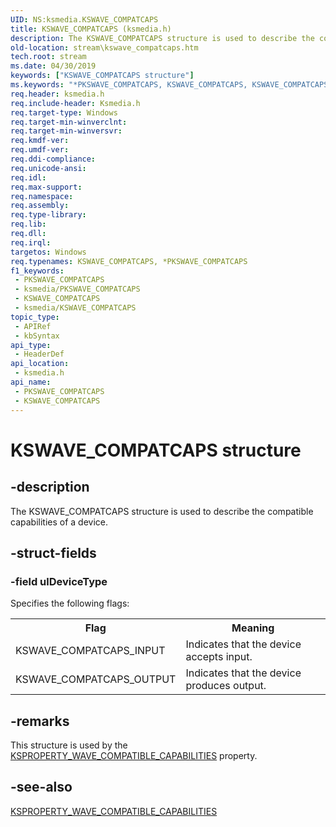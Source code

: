 ```yaml
---
UID: NS:ksmedia.KSWAVE_COMPATCAPS
title: KSWAVE_COMPATCAPS (ksmedia.h)
description: The KSWAVE_COMPATCAPS structure is used to describe the compatible capabilities of a device.
old-location: stream\kswave_compatcaps.htm
tech.root: stream
ms.date: 04/30/2019
keywords: ["KSWAVE_COMPATCAPS structure"]
ms.keywords: "*PKSWAVE_COMPATCAPS, KSWAVE_COMPATCAPS, KSWAVE_COMPATCAPS structure [Streaming Media Devices], PKSWAVE_COMPATCAPS, PKSWAVE_COMPATCAPS structure pointer [Streaming Media Devices], dvdref_496e945d-fb6d-47da-8668-4cb8f1b265e6.xml, ksmedia/KSWAVE_COMPATCAPS, ksmedia/PKSWAVE_COMPATCAPS, stream.kswave_compatcaps"
req.header: ksmedia.h
req.include-header: Ksmedia.h
req.target-type: Windows
req.target-min-winverclnt: 
req.target-min-winversvr: 
req.kmdf-ver: 
req.umdf-ver: 
req.ddi-compliance: 
req.unicode-ansi: 
req.idl: 
req.max-support: 
req.namespace: 
req.assembly: 
req.type-library: 
req.lib: 
req.dll: 
req.irql: 
targetos: Windows
req.typenames: KSWAVE_COMPATCAPS, *PKSWAVE_COMPATCAPS
f1_keywords:
 - PKSWAVE_COMPATCAPS
 - ksmedia/PKSWAVE_COMPATCAPS
 - KSWAVE_COMPATCAPS
 - ksmedia/KSWAVE_COMPATCAPS
topic_type:
 - APIRef
 - kbSyntax
api_type:
 - HeaderDef
api_location:
 - ksmedia.h
api_name:
 - PKSWAVE_COMPATCAPS
 - KSWAVE_COMPATCAPS
---
```


# KSWAVE_COMPATCAPS structure


## -description

The KSWAVE_COMPATCAPS structure is used to describe the compatible capabilities of a device.

## -struct-fields

### -field ulDeviceType

Specifies the following flags:

<table>
<tr>
<th>Flag</th>
<th>Meaning</th>
</tr>
<tr>
<td>
KSWAVE_COMPATCAPS_INPUT

</td>
<td>
Indicates that the device accepts input.

</td>
</tr>
<tr>
<td>
KSWAVE_COMPATCAPS_OUTPUT

</td>
<td>
Indicates that the device produces output.

</td>
</tr>
</table>

## -remarks

This structure is used by the <a href="/windows-hardware/drivers/stream/ksproperty-wave-compatible-capabilities">KSPROPERTY_WAVE_COMPATIBLE_CAPABILITIES</a> property.

## -see-also

<a href="/windows-hardware/drivers/stream/ksproperty-wave-compatible-capabilities">KSPROPERTY_WAVE_COMPATIBLE_CAPABILITIES</a>

